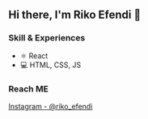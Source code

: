 ## Hi there, I'm Riko Efendi 👋

### Skill & Experiences
* ⚛ React
* 💻 HTML, CSS, JS

### Reach ME
[Instagram - @riko_efendi](https://instagram.com/riko_efendi)
